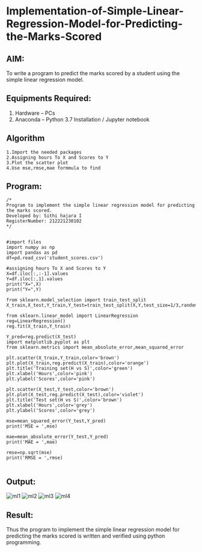 # Implementation-of-Simple-Linear-Regression-Model-for-Predicting-the-Marks-Scored

## AIM:
To write a program to predict the marks scored by a student using the simple linear regression model.

## Equipments Required:
1. Hardware – PCs
2. Anaconda – Python 3.7 Installation / Jupyter notebook

## Algorithm
```
1.Import the needed packages
2.Assigning hours To X and Scores to Y
3.Plot the scatter plot
4.Use mse,rmse,mae formmula to find
```
## Program:
```
/*
Program to implement the simple linear regression model for predicting the marks scored.
Developed by: Sithi hajara I
RegisterNumber: 212221230102
*/
```
```

#import files
import numpy as np
import pandas as pd
df=pd.read_csv('student_scores.csv')

#assigning hours To X and Scores to Y
X=df.iloc[:,:-1].values
Y=df.iloc[:,1].values
print("X=",X)
print("Y=",Y)

from sklearn.model_selection import train_test_split
X_train,X_test,Y_train,Y_test=train_test_split(X,Y,test_size=1/3,random_state=0)

from sklearn.linear_model import LinearRegression
reg=LinearRegression()
reg.fit(X_train,Y_train)

Y_pred=reg.predict(X_test)
import matplotlib.pyplot as plt
from sklearn.metrics import mean_absolute_error,mean_squared_error

plt.scatter(X_train,Y_train,color='brown')
plt.plot(X_train,reg.predict(X_train),color='orange')
plt.title('Training set(H vs S)',color='green')
plt.xlabel('Hours',color='pink')
plt.ylabel('Scores',color='pink')

plt.scatter(X_test,Y_test,color='brown')
plt.plot(X_test,reg.predict(X_test),color='violet')
plt.title('Test set(H vs S)',color='brown')
plt.xlabel('Hours',color='grey')
plt.ylabel('Scores',color='grey')

mse=mean_squared_error(Y_test,Y_pred)
print('MSE = ',mse)

mae=mean_absolute_error(Y_test,Y_pred)
print('MAE = ',mae)

rmse=np.sqrt(mse)
print('RMSE = ',rmse)


```
## Output:
![ml1](https://user-images.githubusercontent.com/94219582/193458177-655b6c90-ddb6-43ce-b9af-dd11ca45c20a.png)
![ml2](https://user-images.githubusercontent.com/94219582/193458190-589570af-b80c-4577-a0e4-84ba844e85f8.png)
![ml3](https://user-images.githubusercontent.com/94219582/193458198-ed30b519-f24d-4ca8-ae33-5374ced8a49f.png)
![ml4](https://user-images.githubusercontent.com/94219582/193458202-cfa670e3-f16a-4a11-920d-c832f943f069.png)

## Result:
Thus the program to implement the simple linear regression model for predicting the marks scored is written and verified using python programming.
